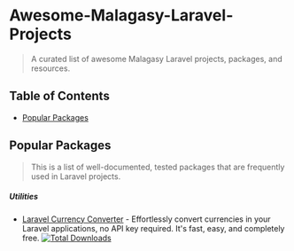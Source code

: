 # Awesome-Malagasy-Laravel-Projects

> A curated list of awesome Malagasy Laravel projects, packages, and resources.

## Table of Contents

- [Popular Packages](#popular-packages)

## Popular Packages

> This is a list of well-documented, tested packages that are frequently used in Laravel projects.

##### Utilities

- [Laravel Currency Converter](https://github.com/mgcodeur/laravel-currency-converter) - Effortlessly convert currencies in your Laravel applications, no API key required. It's fast, easy, and completely free. [![Total Downloads](https://img.shields.io/packagist/dt/mgcodeur/laravel-currency-converter.svg?style=flat-square)](https://packagist.org/packages/mgcodeur/laravel-currency-converter)
